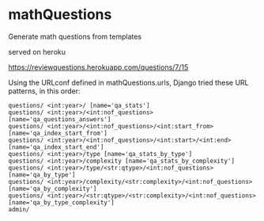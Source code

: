# mathQuestions
Generate math questions from templates

served on heroku

https://reviewquestions.herokuapp.com/questions/7/15

Using the URLconf defined in mathQuestions.urls, Django tried these URL patterns, in this order:

```
questions/ <int:year>/ [name='qa_stats']
questions/ <int:year>/<int:nof_questions> [name='qa_questions_answers']
questions/ <int:year>/<int:nof_questions>/<int:start_from> [name='qa_index_start_from']
questions/ <int:year>/<int:nof_questions>/<int:start>/<int:end> [name='qa_index_start_end']
questions/ <int:year>/type [name='qa_stats_by_type']
questions/ <int:year>/complexity [name='qa_stats_by_complexity']
questions/ <int:year>/type/<str:qtype>/<int:nof_questions> [name='qa_by_type']
questions/ <int:year>/complexity/<str:complexity>/<int:nof_questions> [name='qa_by_complexity']
questions/ <int:year>/<str:qtype>/<str:complexity>/<int:nof_questions> [name='qa_by_type_complexity']
admin/
```
